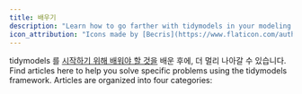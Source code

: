 ```yaml
---
title: 배우기
description: "Learn how to go farther with tidymodels in your modeling and machine learning projects."
icon_attribution: "Icons made by [Becris](https://www.flaticon.com/authors/becris) from www.flaticon.com"
---
```


tidymodels 를 [시작하기 위해 배워야 할 것을](/start/) 배운 후에, 더 멀리 나아갈 수 있습니다. Find articles here to help you solve specific problems using the tidymodels framework. Articles are organized into four categories:
